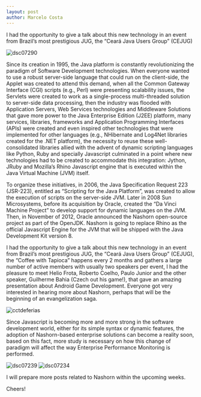 ```yaml
---
layout: post
author: Marcelo Costa
---
```

I had the opportunity to give a talk about this new technology in an event from Brazil’s most prestigious JUG, the “Ceará Java Users Group” (CEJUG)

![dsc07290](https://themarcelor.github.com/blog/assets/img/dsc07290.jpg)

Since its creation in 1995, the Java platform is constantly revolutionizing the paradigm of Software Development technologies. When everyone wanted to use a robust server-side language that could run on the client-side, the Applet was created to attend this demand, when all the Common Gateway Interface (CGI) scripts (e.g., Perl) were presenting scalability issues, the Servlets were created to work as a single-process multi-threaded solution to server-side data processing, then the industry was flooded with Application Servers, Web Services technologies and Middleware Solutions that gave more power to the Java Enterprise Edition (J2EE) platform, many services, libraries, frameworks and Application Programming Interfaces (APIs) were created and even inspired other technologies that were implemented for other languages (e.g., NHibernate and Log4Net libraries created for the .NET platform), the necessity to reuse these well-consolidated libraries allied with the advent of dynamic scripting languages like Python, Ruby and specially Javascript culminated in a point where new technologies had to be created to accommodate this integration: Jython, JRuby and Mozilla’s Rhino Javascript engine that is executed within the Java Virtual Machine (JVM) itself.

To organize these initiatives, in 2006, the Java Specification Request 223 (JSR-223), entitled as “Scripting for the Java Platform”, was created to allow the execution of scripts on the server-side JVM. Later in 2008 Sun Microsystems, before its acquisition by Oracle, created the “Da Vinci Machine Project” to develop support for dynamic languages on the JVM. Then, in November of 2012, Oracle announced the Nashorn open-source project as part of the OpenJDK. Nashorn is going to replace Rhino as the official Javascript Engine for the JVM that will be shipped with the Java Development Kit version 8.

I had the opportunity to give a talk about this new technology in an event from Brazil’s most prestigious JUG, the “Ceará Java Users Group” (CEJUG), the “Coffee with Tapioca” happens every 2 months and gathers a large number of active members with usually two speakers per event, I had the pleasure to meet Helio Frota, Roberto Coelho, Paulo Junior and the other speaker, Guilherme Bahia (Czech out his game!), that gave an amazing presentation about Android Game Development. Everyone got very interested in hearing more about Nashorn, perhaps that will be the beginning of an evangelization saga.

![cctdeferias](https://themarcelor.github.com/blog/assets/img/cctdeferias.jpg)

Since Javascript is becoming more and more strong in the software development world, either for its simple syntax or dynamic features, the adoption of Nashorn-based enterprise solutions can become a reality soon, based on this fact, more study is necessary on how this change of paradigm will affect the way Enterprise Performance Monitoring is performed.

![dsc07239](https://themarcelor.github.com/blog/assets/img/dsc07239.jpg)
![dsc07234](https://themarcelor.github.com/blog/assets/img/dsc07234.jpg)

I will prepare more posts related to Nashorn within the upcoming weeks.

Cheers!
